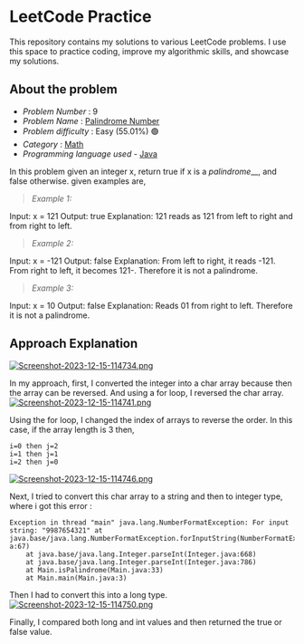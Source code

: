 
# LeetCode Practice

This repository contains my solutions to various LeetCode problems. I use this space to practice coding, improve my algorithmic skills, and showcase my solutions.

## About the problem
- *Problem Number* : 9
- *Problem Name* :  [Palindrome Number](https://leetcode.com/problems/palindrome-number/description/ "https://leetcode.com/problems/palindrome-number/description/")
- *Problem difficulty* : Easy (55.01%) 🟢
- *Category* : [Math](https://leetcode.com/tag/math "https://leetcode.com/tag/math")
- *Programming language used* - [Java](https://www.java.com/en/)

In this problem given an integer x, return true if x is a *palindrome*__, and false otherwise.
given examples are, 

>*Example 1:*

Input: x = 121
Output: true
Explanation: 121 reads as 121 from left to right and from right to left.


>*Example 2:*

Input: x = -121
Output: false
Explanation: From left to right, it reads -121. From right to left, it becomes 121-. Therefore it is not a palindrome.


>*Example 3:*

Input: x = 10
Output: false
Explanation: Reads 01 from right to left. Therefore it is not a palindrome.


## Approach Explanation
[![Screenshot-2023-12-15-114734.png](https://i.postimg.cc/0Qn7PPCh/Screenshot-2023-12-15-114734.png)](https://postimg.cc/ygJDTqtT)

In my approach, first, I converted the integer into a char array because then the array can be reversed. And using a for loop, I reversed the char array.
[![Screenshot-2023-12-15-114741.png](https://i.postimg.cc/xCnLwcLK/Screenshot-2023-12-15-114741.png)](https://postimg.cc/PLVLZf3x)

Using the for loop, I changed the index of arrays to reverse the order. In this case, if the array length is 3 then,

    i=0 then j=2
    i=1 then j=1
    i=2 then j=0 
[![Screenshot-2023-12-15-114746.png](https://i.postimg.cc/bvQQVQSy/Screenshot-2023-12-15-114746.png)](https://postimg.cc/Z95BCvL2)

Next, I tried to convert this char array to a string and then to integer type, where i got this error :

    Exception in thread "main" java.lang.NumberFormatException: For input string: "9987654321" at java.base/java.lang.NumberFormatException.forInputString(NumberFormatException.ja a:67)
    	at java.base/java.lang.Integer.parseInt(Integer.java:668)
    	at java.base/java.lang.Integer.parseInt(Integer.java:786)
    	at Main.isPalindrome(Main.java:33)
    	at Main.main(Main.java:3)
Then I had to convert this into a long type.
[![Screenshot-2023-12-15-114750.png](https://i.postimg.cc/zfmCkdB2/Screenshot-2023-12-15-114750.png)](https://postimg.cc/sMcGj455)

Finally, I compared both long and int values and then returned the true or false value.
